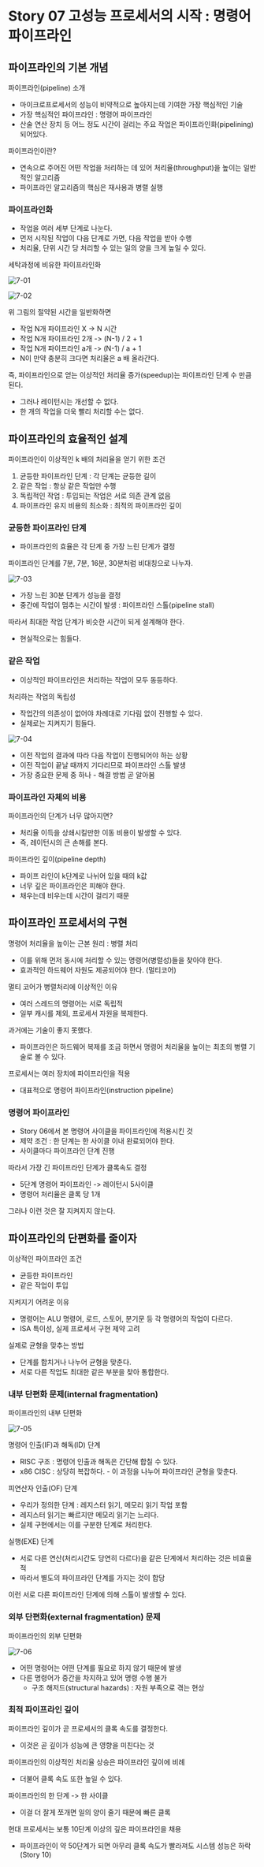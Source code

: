 # Story 07 고성능 프로세서의 시작 : 명령어 파이프라인

## 파이프라인의 기본 개념
파이프라인(pipeline) 소개
* 마이크로프로세서의 성능이 비약적으로 높아지는데 기여한 가장 핵심적인 기술
* 가장 핵심적인 파이프라인 : 명령어 파이프라인
* 산술 연산 장치 등 어느 정도 시간이 걸리는 주요 작업은 파이프라인화(pipelining) 되어있다.

파이프라인이란?
* 연속으로 주어진 어떤 작업을 처리하는 데 있어 처리율(throughput)을 높이는 일반적인 알고리즘
* 파이프라인 알고리즘의 핵심은 재사용과 병렬 실행

### 파이프라인화
* 작업을 여러 세부 단계로 나눈다.
* 먼저 시작된 작업이 다음 단계로 가면, 다음 작업을 받아 수행
* 처리율, 단위 시간 당 처리할 수 있는 일의 양을 크게 높일 수 있다.

세탁과정에 비유한 파이프라인화

![7-01](https://github.com/MyungHyun-Ahn/SystemProgramming/assets/78206106/228b8e51-4eb4-4d7a-bad8-113d39469125)


![7-02](https://github.com/MyungHyun-Ahn/SystemProgramming/assets/78206106/e6b98061-5708-4ae2-93b7-5a3a73463b02)

위 그림의 절약된 시간을 일반화하면
* 작업 N개 파이프라인 X -> N 시간
* 작업 N개 파이프라인 2개 -> (N-1) / 2 + 1
* 작업 N개 파이프라인 a개 -> (N-1) / a + 1
* N이 만약 충분히 크다면 처리율은 a 배 올라간다.

즉, 파이프라인으로 얻는 이상적인 처리율 증가(speedup)는 파이프라인 단계 수 만큼 된다.
* 그러나 레이턴시는 개선할 수 없다.
* 한 개의 작업을 더욱 빨리 처리할 수는 없다.

## 파이프라인의 효율적인 설계
파이프라인이 이상적인 k 배의 처리율을 얻기 위한 조건
1. 균등한 파이프라인 단계 : 각 단계는 균등한 길이
2. 같은 작업 : 항상 같은 작업만 수행
3. 독립적인 작업 : 투입되는 작업은 서로 의존 관계 없음
4. 파이프라인 유지 비용의 최소화 : 최적의 파이프라인 깊이

### 균등한 파이프라인 단계
* 파이프라인의 효율은 각 단계 중 가장 느린 단계가 결정

파이프라인 단계를 7분, 7분, 16분, 30분처럼 비대칭으로 나누자.

![7-03](https://github.com/MyungHyun-Ahn/SystemProgramming/assets/78206106/da349473-e1e9-46c2-87b2-5be7e2f00487)
* 가장 느린 30분 단계가 성능을 결정
* 중간에 작업이 멈추는 시간이 발생 : 파이프라인 스톨(pipeline stall)

따라서 최대한 작업 단계가 비슷한 시간이 되게 설계해야 한다.
* 현실적으로는 힘들다.

### 같은 작업
* 이상적인 파이프라인은 처리하는 작업이 모두 동등하다.

처리하는 작업의 독립성
* 작업간의 의존성이 없어야 차례대로 기다림 없이 진행할 수 있다.
* 실제로는 지켜지기 힘들다.

![7-04](https://github.com/MyungHyun-Ahn/SystemProgramming/assets/78206106/464d7d8c-4a4b-4881-86dc-188244e3cedf)
* 이전 작업의 결과에 따라 다음 작업이 진행되어야 하는 상황
* 이전 작업이 끝날 때까지 기다리므로 파이프라인 스톨 발생
* 가장 중요한 문제 중 하나 - 해결 방법 곧 알아봄

### 파이프라인 자체의 비용
파이프라인의 단계가 너무 많아지면?
* 처리율 이득을 상쇄시킬만한 이동 비용이 발생할 수 있다.
* 즉, 레이턴시의 큰 손해를 본다. 

파이프라인 깊이(pipeline depth)
* 파이프 라인이 k단계로 나뉘어 있을 때의 k값
* 너무 깊은 파이프라인은 피해야 한다.
* 채우는데 비우는데 시간이 걸리기 때문

## 파이프라인 프로세서의 구현
명령어 처리율을 높이는 근본 원리 : 병렬 처리
* 이를 위해 먼저 동시에 처리할 수 있는 명령어(병렬성)들을 찾아야 한다.
* 효과적인 하드웨어 자원도 제공되어야 한다. (멀티코어)

멀티 코어가 병렬처리에 이상적인 이유
* 여러 스레드의 명령어는 서로 독립적
* 일부 캐시를 제외, 프로세서 자원을 복제한다.

과거에는 기술이 좋지 못했다.
* 파이프라인은 하드웨어 복제를 조금 하면서 명령어 처리율을 높이는 최초의 병렬 기술로 볼 수 있다.

프로세서는 여러 장치에 파이프라인을 적용
* 대표적으로 명령어 파이프라인(instruction pipeline)

### 명령어 파이프라인
* Story 06에서 본 명령어 사이클을 파이프라인에 적용시킨 것
* 제약 조건 : 한 단계는 한 사이클 이내 완료되어야 한다.
* 사이클마다 파이프라인 단계 진행

따라서 가장 긴 파이프라인 단계가 클록속도 결정
* 5단계 명령어 파이프라인 -> 레이턴시 5사이클
* 명령어 처리율은 클록 당 1개

그러나 이런 것은 잘 지켜지지 않는다.

## 파이프라인의 단편화를 줄이자
이상적인 파이프라인 조건
* 균등한 파이프라인
* 같은 작업이 투입

지켜지기 어려운 이유
* 명령어는 ALU 명령어, 로드, 스토어, 분기문 등 각 명령어의 작업이 다르다.
* ISA 특이성, 실제 프로세서 구현 제약 고려

실제로 균형을 맞추는 방법
* 단계를 합치거나 나누어 균형을 맞춘다.
* 서로 다른 작업도 최대한 같은 부분을 찾아 통합한다.

### 내부 단편화 문제(internal fragmentation)

파이프라인의 내부 단편화

![7-05](https://github.com/MyungHyun-Ahn/SystemProgramming/assets/78206106/aa1993a5-e292-43e2-92bb-73f750a51f54)

명령어 인출(IF)과 해독(ID) 단계
* RISC 구조 : 명령어 인출과 해독은 간단해 합칠 수 있다.
* x86 CISC : 상당히 복잡하다. - 이 과정을 나누어 파이프라인 균형을 맞춘다.

피연산자 인출(OF) 단계
* 우리가 정의한 단계 : 레지스터 읽기, 메모리 읽기 작업 포함
* 레지스터 읽기는 빠르지만 메모리 읽기는 느리다.
* 실제 구현에서는 이를 구분한 단계로 처리한다.

실행(EXE) 단계
* 서로 다른 연산(처리시간도 당연히 다르다)을 같은 단계에서 처리하는 것은 비효율적
* 따라서 별도의 파이프라인 단계를 가지는 것이 합당

이런 서로 다른 파이프라인 단계에 의해 스톨이 발생할 수 있다.

### 외부 단편화(external fragmentation) 문제
파이프라인의 외부 단편화

![7-06](https://github.com/MyungHyun-Ahn/SystemProgramming/assets/78206106/a5ea00f1-a4e0-426b-9be8-2cb81b79f087)

* 어떤 명령어는 어떤 단계를 필요로 하지 않기 때문에 발생
* 다른 명령어가 중간을 차지하고 있어 명령 수행 불가
  * 구조 해저드(structural hazards) : 자원 부족으로 겪는 현상

### 최적 파이프라인 깊이
파이프라인 깊이가 곧 프로세서의 클록 속도를 결정한다.
* 이것은 곧 깊이가 성능에 큰 영향을 미친다는 것

파이프라인의 이상적인 처리율 상승은 파이프라인 깊이에 비례
* 더불어 클록 속도 또한 높일 수 있다.

파이프라인의 한 단계 -> 한 사이클
* 이걸 더 잘게 쪼개면 일의 양이 줄기 때문에 빠른 클록

현대 프로세서는 보통 10단계 이상의 깊은 파이프라인을 채용
* 파이프라인이 약 50단계가 되면 아무리 클록 속도가 빨라져도 시스템 성능은 하락 (Story 10)